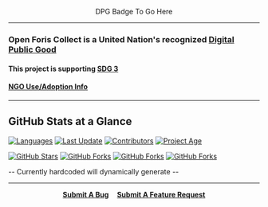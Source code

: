 <p align="center">
  DPG Badge To Go Here
</p>

---

### Open Foris Collect is a United Nation's recognized [Digital Public Good](https://digitalpublicgoods.net/registry/)

#### This project is supporting [SDG 3](https://sdgs.un.org/goals/goal3)

#### [NGO Use/Adoption Info](https://gist.github.com/seanmarcia/aee17ce4470b0e7f719b602e9497b364)

---

## GitHub Stats at a Glance 

[![Languages](https://img.shields.io/badge/Application%20Language-Java%2C%20Typescript-orange)](https://github.com/openforis/collect) [![Last Update](https://img.shields.io/badge/Last%20Update-17%20Days%20Ago-green)](https://github.com/openforis/collect) [![Contributors](https://img.shields.io/badge/Contributors-89-brightgreen)](https://github.com/openforis/collect) [![Project Age](https://img.shields.io/badge/Project%20Age-6%20Years%2C%202%20Months-brightgreen)](https://github.com/openforis/collect) 

[![GitHub Stars](https://img.shields.io/badge/GitHub%20Stars-5189-green)](https://github.com/openforis/collect) [![GitHub Forks](https://img.shields.io/badge/GitHub%20Forks-5189-yellowgreen)](https://github.com/openforis/collect) [![GitHub Forks](https://img.shields.io/badge/GitHub%20Issues%20Resolved-5104-brightgreen)](https://github.com/openforis/collect) [![GitHub Forks](https://img.shields.io/badge/GitHub%20PRs%20Resolved-3201-brightgreen)](https://github.com/openforis/collect) 

-- Currently hardcoded will dynamically generate --

---

<p align="center">
  <strong><a href="https://github.com/github/DPG-guidance/issues/new?assignees=&labels=🐞+Bug&template=bug_issue_template.yml&title=%5BBUG%5D%3A+%3Ctitle%3E">Submit A Bug</a>&nbsp&nbsp&nbsp&nbsp <a href="https://github.com/github/DPG-guidance/issues/new?assignees=&labels=&template=feature_request_template.yml&title=%5BFEAT%5D%3A+%3Ctitle%3E">Submit A Feature Request</a></strong>
</p>
